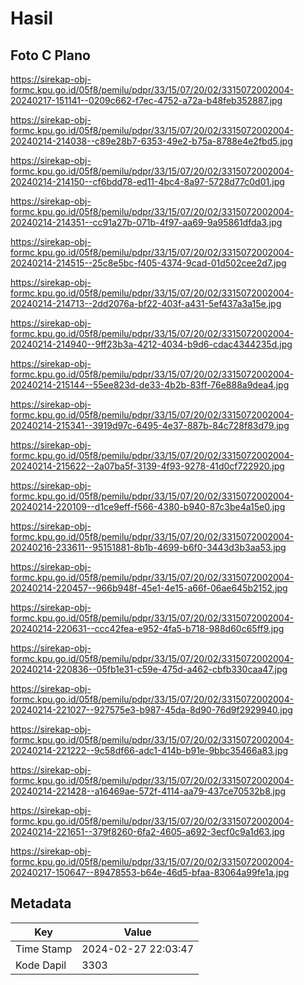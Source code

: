 # Hasil

## Foto C Plano

https://sirekap-obj-formc.kpu.go.id/05f8/pemilu/pdpr/33/15/07/20/02/3315072002004-20240217-151141--0209c662-f7ec-4752-a72a-b48feb352887.jpg

https://sirekap-obj-formc.kpu.go.id/05f8/pemilu/pdpr/33/15/07/20/02/3315072002004-20240214-214038--c89e28b7-6353-49e2-b75a-8788e4e2fbd5.jpg

https://sirekap-obj-formc.kpu.go.id/05f8/pemilu/pdpr/33/15/07/20/02/3315072002004-20240214-214150--cf6bdd78-ed11-4bc4-8a97-5728d77c0d01.jpg

https://sirekap-obj-formc.kpu.go.id/05f8/pemilu/pdpr/33/15/07/20/02/3315072002004-20240214-214351--cc91a27b-071b-4f97-aa69-9a95861dfda3.jpg

https://sirekap-obj-formc.kpu.go.id/05f8/pemilu/pdpr/33/15/07/20/02/3315072002004-20240214-214515--25c8e5bc-f405-4374-9cad-01d502cee2d7.jpg

https://sirekap-obj-formc.kpu.go.id/05f8/pemilu/pdpr/33/15/07/20/02/3315072002004-20240214-214713--2dd2076a-bf22-403f-a431-5ef437a3a15e.jpg

https://sirekap-obj-formc.kpu.go.id/05f8/pemilu/pdpr/33/15/07/20/02/3315072002004-20240214-214940--9ff23b3a-4212-4034-b9d6-cdac4344235d.jpg

https://sirekap-obj-formc.kpu.go.id/05f8/pemilu/pdpr/33/15/07/20/02/3315072002004-20240214-215144--55ee823d-de33-4b2b-83ff-76e888a9dea4.jpg

https://sirekap-obj-formc.kpu.go.id/05f8/pemilu/pdpr/33/15/07/20/02/3315072002004-20240214-215341--3919d97c-6495-4e37-887b-84c728f83d79.jpg

https://sirekap-obj-formc.kpu.go.id/05f8/pemilu/pdpr/33/15/07/20/02/3315072002004-20240214-215622--2a07ba5f-3139-4f93-9278-41d0cf722920.jpg

https://sirekap-obj-formc.kpu.go.id/05f8/pemilu/pdpr/33/15/07/20/02/3315072002004-20240214-220109--d1ce9eff-f566-4380-b940-87c3be4a15e0.jpg

https://sirekap-obj-formc.kpu.go.id/05f8/pemilu/pdpr/33/15/07/20/02/3315072002004-20240216-233611--95151881-8b1b-4699-b6f0-3443d3b3aa53.jpg

https://sirekap-obj-formc.kpu.go.id/05f8/pemilu/pdpr/33/15/07/20/02/3315072002004-20240214-220457--966b948f-45e1-4e15-a66f-06ae645b2152.jpg

https://sirekap-obj-formc.kpu.go.id/05f8/pemilu/pdpr/33/15/07/20/02/3315072002004-20240214-220631--ccc42fea-e952-4fa5-b718-988d60c65ff9.jpg

https://sirekap-obj-formc.kpu.go.id/05f8/pemilu/pdpr/33/15/07/20/02/3315072002004-20240214-220836--05fb1e31-c59e-475d-a462-cbfb330caa47.jpg

https://sirekap-obj-formc.kpu.go.id/05f8/pemilu/pdpr/33/15/07/20/02/3315072002004-20240214-221027--927575e3-b987-45da-8d90-76d9f2929940.jpg

https://sirekap-obj-formc.kpu.go.id/05f8/pemilu/pdpr/33/15/07/20/02/3315072002004-20240214-221222--9c58df66-adc1-414b-b91e-9bbc35466a83.jpg

https://sirekap-obj-formc.kpu.go.id/05f8/pemilu/pdpr/33/15/07/20/02/3315072002004-20240214-221428--a16469ae-572f-4114-aa79-437ce70532b8.jpg

https://sirekap-obj-formc.kpu.go.id/05f8/pemilu/pdpr/33/15/07/20/02/3315072002004-20240214-221651--379f8260-6fa2-4605-a692-3ecf0c9a1d63.jpg

https://sirekap-obj-formc.kpu.go.id/05f8/pemilu/pdpr/33/15/07/20/02/3315072002004-20240217-150647--89478553-b64e-46d5-bfaa-83064a99fe1a.jpg


## Metadata

| Key        | Value               |
| ---------- | ------------------- |
| Time Stamp | 2024-02-27 22:03:47 |
| Kode Dapil | 3303                |



